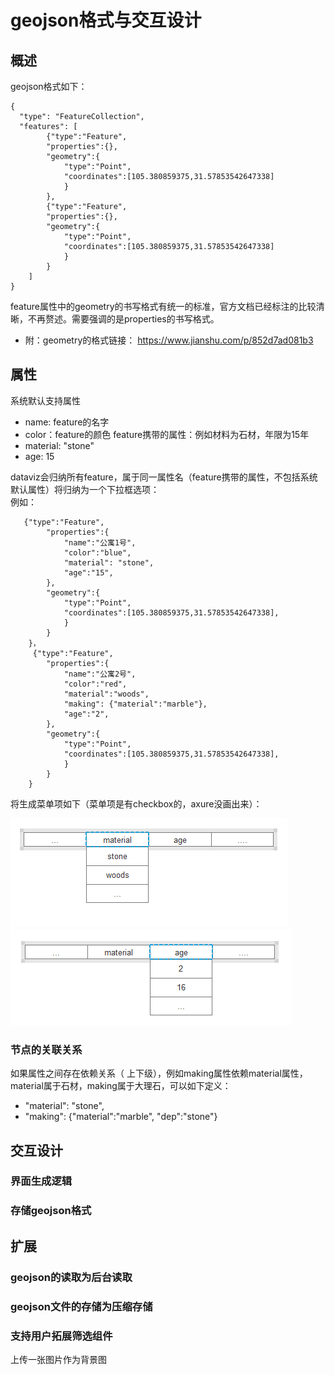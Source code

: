 # geojson格式与交互设计

## 概述

geojson格式如下：

```
{
  "type": "FeatureCollection",
  "features": [
        {"type":"Feature",
        "properties":{},
        "geometry":{
            "type":"Point",
            "coordinates":[105.380859375,31.57853542647338]
            }
        },
        {"type":"Feature",
        "properties":{},
        "geometry":{
            "type":"Point",
            "coordinates":[105.380859375,31.57853542647338]
            }
        }
    ]
}
```
feature属性中的geometry的书写格式有统一的标准，官方文档已经标注的比较清晰，不再赘述。需要强调的是properties的书写格式。
* 附：geometry的格式链接： https://www.jianshu.com/p/852d7ad081b3

## 属性
系统默认支持属性
- name: feature的名字 
- color：feature的颜色
feature携带的属性：例如材料为石材，年限为15年
- material: "stone"
- age: 15

dataviz会归纳所有feature，属于同一属性名（feature携带的属性，不包括系统默认属性）将归纳为一个下拉框选项：  
例如：  
```
   {"type":"Feature",
        "properties":{
            "name":"公寓1号",
            "color":"blue",
            "material": "stone",
            "age":"15",
        },
        "geometry":{
            "type":"Point",
            "coordinates":[105.380859375,31.57853542647338],
            }
        }
    }，
     {"type":"Feature",
        "properties":{
            "name":"公寓2号",
            "color":"red",
            "material":"woods",
            "making": {"material":"marble"},
            "age":"2",
        },
        "geometry":{
            "type":"Point",
            "coordinates":[105.380859375,31.57853542647338],
            }
        }
    }
```
将生成菜单项如下（菜单项是有checkbox的，axure没画出来）：

![avatar](./img/20190910091340.png)
![avatar](./img/20190910093018.png)

### 节点的关联关系
如果属性之间存在依赖关系（ 上下级），例如making属性依赖material属性，material属于石材，making属于大理石，可以如下定义：
- "material": "stone",
- "making": {"material":"marble", "dep":"stone"}



## 交互设计

### 界面生成逻辑
### 存储geojson格式
## 扩展

### geojson的读取为后台读取

### geojson文件的存储为压缩存储

### 支持用户拓展筛选组件
上传一张图片作为背景图
